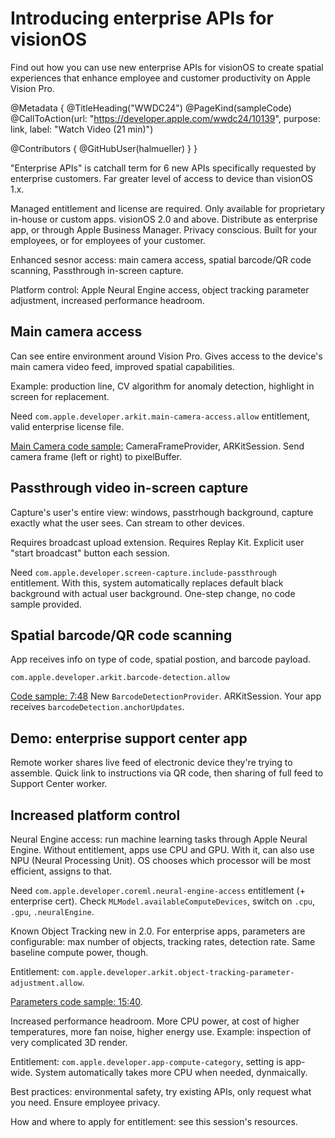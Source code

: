 # Introducing enterprise APIs for visionOS

Find out how you can use new enterprise APIs for visionOS to create spatial experiences that enhance employee and customer productivity on Apple Vision Pro.

@Metadata {
   @TitleHeading("WWDC24")
   @PageKind(sampleCode)
   @CallToAction(url: "https://developer.apple.com/wwdc24/10139", purpose: link, label: "Watch Video (21 min)")

   @Contributors {
      @GitHubUser(halmueller)
   }
}

"Enterprise APIs" is catchall term for 6 new APIs specifically requested by enterprise customers. Far greater level of access to device than visionOS 1.x.

Managed entitlement and license are required. Only available for proprietary in-house or custom apps. visionOS 2.0 and above. Distribute as enterprise app, or through Apple Business Manager. Privacy conscious. Built for your employees, or for employees of your customer.

Enhanced sesnor access: main camera access, spatial barcode/QR code scanning, Passthrough in-screen capture.

Platform control: Apple Neural Engine access, object tracking parameter adjustment, increased performance headroom.

## Main camera access
Can see entire environment around Vision Pro. Gives access to the device's main camera video feed, improved spatial capabilities. 

Example: production line, CV algorithm for anomaly detection, highlight in screen for replacement.

Need `com.apple.developer.arkit.main-camera-access.allow` entitlement, valid enterprise license file.

[Main Camera code sample:](https://developer.apple.com/videos/play/wwdc2024/10139/?time=216)
CameraFrameProvider, ARKitSession. Send camera frame (left or right) to pixelBuffer.

## Passthrough video in-screen capture
Capture's user's entire view: windows, passtrhough background, capture exactly what the user sees. Can stream to other devices.

Requires broadcast upload extension. 
Requires Replay Kit.
Explicit user "start broadcast" button each session.

Need `com.apple.developer.screen-capture.include-passthrough` entitlement. With this, system automatically replaces default black background with actual user background. One-step change, no code sample provided.

## Spatial barcode/QR code scanning
App receives info on type of code, spatial postion, and barcode payload.

`com.apple.developer.arkit.barcode-detection.allow`

[Code sample: 7:48](https://developer.apple.com/videos/play/wwdc2024/10139/?time=468)
New `BarcodeDetectionProvider`. ARKitSession. Your app receives `barcodeDetection.anchorUpdates`.

## Demo: enterprise support center app

Remote worker shares live feed of electronic device they're trying to assemble. Quick link to instructions via QR code, then sharing of full feed to Support Center worker.

## Increased platform control

Neural Engine access: run machine learning tasks through Apple Neural Engine. Without entitlement, apps use CPU and GPU. With it, can also use NPU (Neural Processing Unit). OS chooses which processor will be most efficient, assigns to that.

Need `com.apple.developer.coreml.neural-engine-access` entitlement (+ enterprise cert). Check `MLModel.availableComputeDevices`, switch on `.cpu`, `.gpu`, `.neuralEngine`.

Known Object Tracking new in 2.0. For enterprise apps, parameters are configurable: max number of objects, tracking rates, detection rate. Same baseline compute power, though.

Entitlement: `com.apple.developer.arkit.object-tracking-parameter-adjustment.allow`.

 [Parameters code sample: 15:40](https://developer.apple.com/videos/play/wwdc2024/10139/?time=940).

Increased performance headroom. More CPU power, at cost of higher temperatures, more fan noise, higher energy use. Example: inspection of very complicated 3D render.

Entitlement: `com.apple.developer.app-compute-category`, setting is app-wide. System automatically takes more CPU when needed, dynmaically.

Best practices: environmental safety, try existing APIs, only request what you need.
Ensure employee privacy.

How and where to apply for entitlement: see this session's resources.
